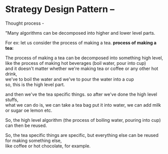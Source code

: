 # Strategy Design Pattern – 

Thought process - 

"Many algorithms can be decomposed into higher and lower level parts.

For ex: let us consider the process of making a tea.
**process of making a tea:**  

The process of making a tea can be decomposed into something high level,  
like the process of making hot beverages (boil water, pour into cup)  
and it doesn't matter whether we're making tea or coffee or any other hot drink,  
we've to boil the water and we've to pour the water into a cup  
so, this is the high level part.  

and then we've the tea specific things. so after we've done the high level stuffs,  
what we can do is, we can take a tea bag put it into water, we can add milk or sugar oe lemon etc.  

So, the high level algorithm (the process of boiling water, pouring into cup) can then be reused.  
 
So, the tea specific things are specific, but everything else can be reused for making something else,  
like coffee or hot chocolate, for example.  

